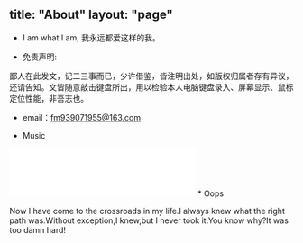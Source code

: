 title: "About"
layout: "page"
---
* I am what I am, 我永远都爱这样的我。

* 免责声明:

鄙人在此发文，记二三事而已，少许借鉴，皆注明出处，如版权归属者存有异议，还请告知。文皆随意敲击键盘所出，用以检验本人电脑键盘录入、屏幕显示、鼠标定位性能，非吾志也。

* email：fm939071955@163.com

* Music
<iframe frameborder="no" border="0" marginwidth="0" marginheight="0" width=330 height=86 src="//music.163.com/outchain/player?type=2&id=1220480&auto=1&height=66"></iframe>
* Oops

Now I have come to the crossroads in my life.I always knew what the right path was.Without exception,I knew,but I never took it.You know why?It was too damn hard!
